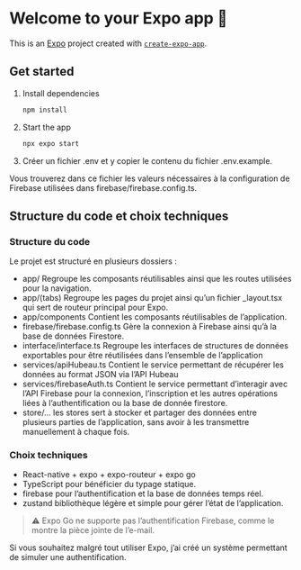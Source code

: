 # Welcome to your Expo app 👋

This is an [Expo](https://expo.dev) project created with [`create-expo-app`](https://www.npmjs.com/package/create-expo-app).

## Get started

1. Install dependencies

   ```bash
   npm install
   ```

2. Start the app

   ```bash
   npx expo start
   ```


3. Créer un fichier .env et y copier le contenu du fichier .env.example.

Vous trouverez dans ce fichier les valeurs nécessaires à la configuration de Firebase utilisées dans firebase/firebase.config.ts.

## Structure du code et choix techniques
### Structure du code

Le projet est structuré en plusieurs dossiers :
- app/ Regroupe les composants réutilisables ainsi que les routes utilisées pour la navigation.
- app/(tabs) Regroupe les pages du projet ainsi qu’un fichier _layout.tsx qui sert de routeur principal pour Expo.
- app/components Contient les composants réutilisables de l’application.
- firebase/firebase.config.ts Gère la connexion à Firebase ainsi qu’à la base de données Firestore.
- interface/interface.ts Regroupe les interfaces de structures de données exportables pour être réutilisées dans l’ensemble de l’application
- services/apiHubeau.ts Contient le service permettant de récupérer les données au format JSON via l’API Hubeau
- services/firebaseAuth.ts Contient le service permettant d’interagir avec l’API Firebase pour la connexion, l’inscription et les autres opérations liées à l’authentification ou la base de donnée firestore.
- store/... les stores sert à stocker et partager des données entre plusieurs parties de l’application, sans avoir à les transmettre manuellement à chaque fois.

### Choix techniques
- React-native + expo + expo-routeur + expo go
- TypeScript pour bénéficier du typage statique.
- firebase pour  l’authentification et la base de données temps réel.
- zustand bibliothèque légère et simple pour gérer l’état de l’application.

> ⚠️ Expo Go ne supporte pas l’authentification Firebase, comme le montre la pièce jointe de l’e-mail.

Si vous souhaitez malgré tout utiliser Expo, j’ai créé un système permettant de simuler une authentification.